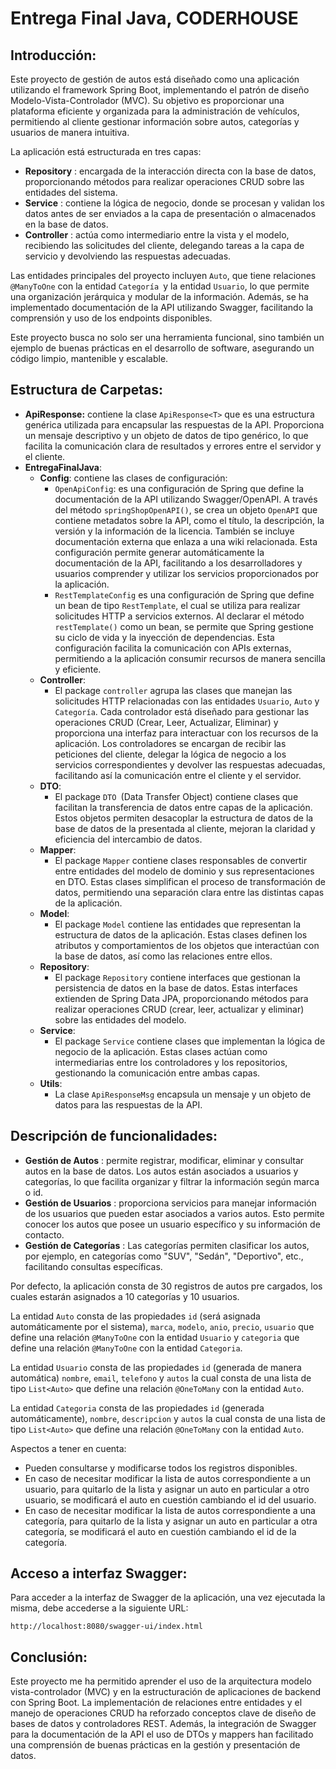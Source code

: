 # Entrega Final Java, CODERHOUSE

## Introducción:

Este proyecto de gestión de autos está diseñado como una aplicación utilizando el framework Spring Boot, implementando el patrón de diseño Modelo-Vista-Controlador (MVC). Su objetivo es proporcionar una plataforma eficiente y organizada para la administración de vehículos, permitiendo al cliente gestionar información sobre autos, categorías y usuarios de manera intuitiva.

La aplicación está estructurada en tres capas:

- **Repository** : encargada de la interacción directa con la base de datos, proporcionando métodos para realizar operaciones CRUD sobre las entidades del sistema.
- **Service** : contiene la lógica de negocio, donde se procesan y validan los datos antes de ser enviados a la capa de presentación o almacenados en la base de datos.
- **Controller** : actúa como intermediario entre la vista y el modelo, recibiendo las solicitudes del cliente, delegando tareas a la capa de servicio y devolviendo las respuestas adecuadas.

Las entidades principales del proyecto incluyen `Auto`, que tiene relaciones `@ManyToOne` con la entidad `Categoría `y la entidad `Usuario`, lo que permite una organización jerárquica y modular de la información. Además, se ha implementado documentación de la API utilizando Swagger, facilitando la comprensión y uso de los endpoints disponibles.

Este proyecto busca no solo ser una herramienta funcional, sino también un ejemplo de buenas prácticas en el desarrollo de software, asegurando un código limpio, mantenible y escalable.

## Estructura de Carpetas:

- **ApiResponse:** contiene la clase `ApiResponse<T>` que es una estructura genérica utilizada para encapsular las respuestas de la API. Proporciona un mensaje descriptivo y un objeto de datos de tipo genérico, lo que facilita la comunicación clara de resultados y errores entre el servidor y el cliente.
- **EntregaFinalJava**:
  - **Config**: contiene las clases de configuración:
    - `OpenApiConfig`: es una configuración de Spring que define la documentación de la API utilizando Swagger/OpenAPI. A través del método `springShopOpenAPI()`, se crea un objeto `OpenAPI` que contiene metadatos sobre la API, como el título, la descripción, la versión y la información de la licencia. También se incluye documentación externa que enlaza a una wiki relacionada. Esta configuración permite generar automáticamente la documentación de la API, facilitando a los desarrolladores y usuarios comprender y utilizar los servicios proporcionados por la aplicación.
    - `RestTemplateConfig` es una configuración de Spring que define un bean de tipo `RestTemplate`, el cual se utiliza para realizar solicitudes HTTP a servicios externos. Al declarar el método `restTemplate()` como un bean, se permite que Spring gestione su ciclo de vida y la inyección de dependencias. Esta configuración facilita la comunicación con APIs externas, permitiendo a la aplicación consumir recursos de manera sencilla y eficiente.
  - **Controller**:
    - El package `controller` agrupa las clases que manejan las solicitudes HTTP relacionadas con las entidades `Usuario`, `Auto` y `Categoría`. Cada controlador está diseñado para gestionar las operaciones CRUD (Crear, Leer, Actualizar, Eliminar) y proporciona una interfaz para interactuar con los recursos de la aplicación. Los controladores se encargan de recibir las peticiones del cliente, delegar la lógica de negocio a los servicios correspondientes y devolver las respuestas adecuadas, facilitando así la comunicación entre el cliente y el servidor.
  - **DTO**:
    - El package `DTO `(Data Transfer Object) contiene clases que facilitan la transferencia de datos entre capas de la aplicación. Estos objetos permiten desacoplar la estructura de datos de la base de datos de la presentada al cliente, mejoran la claridad y eficiencia del intercambio de datos.
  - **Mapper**:
    - El package `Mapper` contiene clases responsables de convertir entre entidades del modelo de dominio y sus representaciones en DTO. Estas clases simplifican el proceso de transformación de datos, permitiendo una separación clara entre las distintas capas de la aplicación.
  - **Model**:
    - El package `Model` contiene las entidades que representan la estructura de datos de la aplicación. Estas clases definen los atributos y comportamientos de los objetos que interactúan con la base de datos, así como las relaciones entre ellos.
  - **Repository**:
    - El package `Repository` contiene interfaces que gestionan la persistencia de datos en la base de datos. Estas interfaces extienden de Spring Data JPA, proporcionando métodos para realizar operaciones CRUD (crear, leer, actualizar y eliminar) sobre las entidades del modelo.
  - **Service**:
    - El package `Service` contiene clases que implementan la lógica de negocio de la aplicación. Estas clases actúan como intermediarias entre los controladores y los repositorios, gestionando la comunicación entre ambas capas.
  - **Utils**:
    - La clase `ApiResponseMsg` encapsula un mensaje y un objeto de datos para las respuestas de la API.

## Descripción de funcionalidades:

- **Gestión de Autos** : permite registrar, modificar, eliminar y consultar autos en la base de datos. Los autos están asociados a usuarios y categorías, lo que facilita organizar y filtrar la información según marca o id.
- **Gestión de Usuarios** : proporciona servicios para manejar información de los usuarios que pueden estar asociados a varios autos. Esto permite conocer los autos que posee un usuario específico y su información de contacto.
- **Gestión de Categorías** : Las categorías permiten clasificar los autos, por ejemplo, en categorías como "SUV", "Sedán", "Deportivo", etc., facilitando consultas específicas.

Por defecto, la aplicación consta de 30 registros de autos pre cargados, los cuales estarán asignados a 10 categorías y 10 usuarios.

La entidad `Auto` consta de las propiedades `id` (será asignada automáticamente por el sistema), `marca`, `modelo`, `anio`, `precio`, `usuario` que define una relación `@ManyToOne` con la entidad `Usuario` y `categoria` que define una relación `@ManyToOne` con la entidad `Categoria`.

La entidad `Usuario` consta de las propiedades `id` (generada de manera automática) `nombre`, `email`, `telefono` y `autos` la cual consta de una lista de tipo `List<Auto>` que define una relación `@OneToMany` con la entidad `Auto`.

La entidad `Categoria` consta de las propiedades `id` (generada automáticamente), `nombre`, `descripcion` y `autos` la cual consta de una lista de tipo `List<Auto>` que define una relación `@OneToMany` con la entidad `Auto`.

Aspectos a tener en cuenta:

- Pueden consultarse y modificarse todos los registros disponibles.
- En caso de necesitar modificar la lista de autos correspondiente a un usuario, para quitarlo de la lista y asignar un auto en particular a otro usuario, se modificará el auto en cuestión cambiando el id del usuario.
- En caso de necesitar modificar la lista de autos correspondiente a una categoría, para quitarlo de la lista y asignar un auto en particular a otra categoría, se modificará el auto en cuestión cambiando el id de la categoría.

## Acceso a interfaz Swagger:

Para acceder a la interfaz de Swagger de la aplicación, una vez ejecutada la misma, debe accederse a la siguiente URL:

`http://localhost:8080/swagger-ui/index.html`

## Conclusión:

Este proyecto me ha permitido aprender el uso de la arquitectura modelo vista-controlador (MVC) y en la estructuración de aplicaciones de backend con Spring Boot. La implementación de relaciones entre entidades y el manejo de operaciones CRUD ha reforzado conceptos clave de diseño de bases de datos y controladores REST. Además, la integración de Swagger para la documentación de la API el uso de DTOs y mappers han facilitado una comprensión de buenas prácticas en la gestión y presentación de datos.
